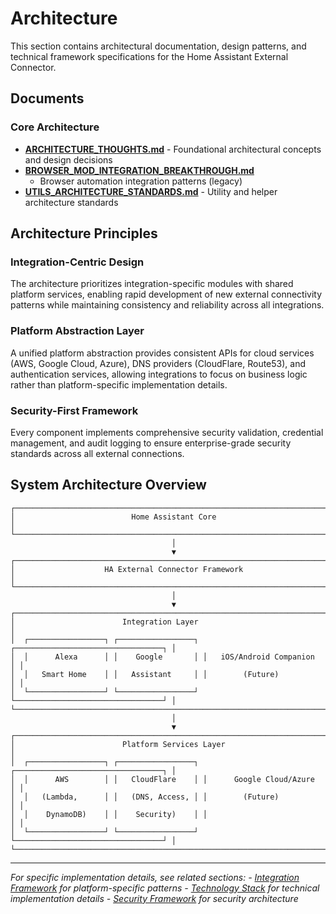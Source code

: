 # Architecture

This section contains architectural documentation, design patterns, and technical
framework specifications for the Home Assistant External Connector.

## Documents

### Core Architecture

- **[ARCHITECTURE_THOUGHTS.md](ARCHITECTURE_THOUGHTS.md)** - Foundational
  architectural concepts and design decisions
- **[BROWSER_MOD_INTEGRATION_BREAKTHROUGH.md](BROWSER_MOD_INTEGRATION_BREAKTHROUGH.md)**
  - Browser automation integration patterns (legacy)
- **[UTILS_ARCHITECTURE_STANDARDS.md](UTILS_ARCHITECTURE_STANDARDS.md)** -
  Utility and helper architecture standards

## Architecture Principles

### Integration-Centric Design

The architecture prioritizes integration-specific modules with shared platform
services, enabling rapid development of new external connectivity patterns while
maintaining consistency and reliability across all integrations.

### Platform Abstraction Layer

A unified platform abstraction provides consistent APIs for cloud services (AWS,
Google Cloud, Azure), DNS providers (CloudFlare, Route53), and authentication
services, allowing integrations to focus on business logic rather than
platform-specific implementation details.

### Security-First Framework

Every component implements comprehensive security validation, credential management,
and audit logging to ensure enterprise-grade security standards across all external
connections.

## System Architecture Overview

```text
┌─────────────────────────────────────────────────────────────────────────────┐
│                          Home Assistant Core                               │
└─────────────────────────────────────────────────────────────────────────────┘
                                    │
                                    ▼
┌─────────────────────────────────────────────────────────────────────────────┐
│                    HA External Connector Framework                         │
└─────────────────────────────────────────────────────────────────────────────┘
                                    │
                                    ▼
┌─────────────────────────────────────────────────────────────────────────────┐
│                        Integration Layer                                   │
│  ┌─────────────────┐ ┌─────────────────┐ ┌─────────────────────────────────┐ │
│  │      Alexa      │ │    Google       │ │   iOS/Android Companion        │ │
│  │   Smart Home    │ │   Assistant     │ │        (Future)                 │ │
│  └─────────────────┘ └─────────────────┘ └─────────────────────────────────┘ │
└─────────────────────────────────────────────────────────────────────────────┘
                                    │
                                    ▼
┌─────────────────────────────────────────────────────────────────────────────┐
│                        Platform Services Layer                             │
│  ┌─────────────────┐ ┌─────────────────┐ ┌─────────────────────────────────┐ │
│  │      AWS        │ │   CloudFlare    │ │      Google Cloud/Azure         │ │
│  │   (Lambda,      │ │   (DNS, Access, │ │        (Future)                 │ │
│  │    DynamoDB)    │ │    Security)    │ │                                 │ │
│  └─────────────────┘ └─────────────────┘ └─────────────────────────────────┘ │
└─────────────────────────────────────────────────────────────────────────────┘
```

---

*For specific implementation details, see related sections:*
*- [Integration Framework](../integration-framework/) for platform-specific patterns*
*- [Technology Stack](../technology-stack/) for technical implementation details*
*- [Security Framework](../security-framework/) for security architecture*
